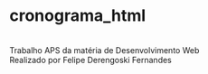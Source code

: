 # cronograma_html
<br>
Trabalho APS da matéria de Desenvolvimento Web <br>
Realizado por Felipe Derengoski Fernandes
